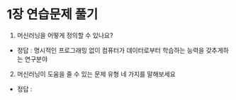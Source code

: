 # 1장 연습문제 풀기

1. 머신러닝을 어떻게 정의할 수 있나요?
  - 정답 : 명시적인 프로그래밍 없이 컴퓨터가 데이터로부터 학습하는 능력을 갖추게하는 연구분야
2. 머신러닝이 도움을 줄 수 있는 문제 유형 네 가지를 말해보세요
  - 정답 : 

